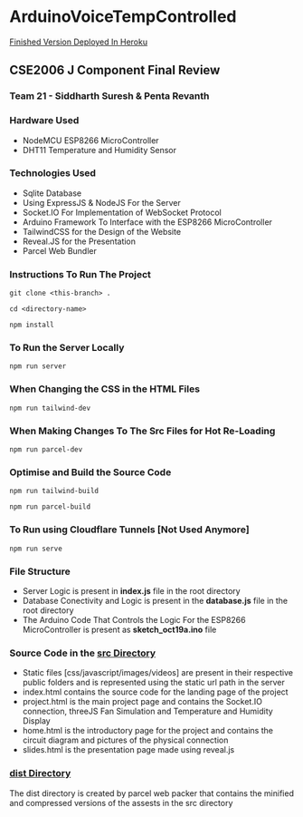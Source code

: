 # ArduinoVoiceTempControlled
[Finished Version Deployed In Heroku](https://cse2006-team21.herokuapp.com/)
## CSE2006 J Component Final Review
### Team 21 - Siddharth Suresh & Penta Revanth

### Hardware Used
* NodeMCU ESP8266 MicroController
* DHT11 Temperature and Humidity Sensor

### Technologies Used
* Sqlite Database
* Using ExpressJS & NodeJS For the Server
* Socket.IO For Implementation of WebSocket Protocol
* Arduino Framework To Interface with the ESP8266 MicroController
* TailwindCSS for the Design of the Website
* Reveal.JS for the Presentation
* Parcel Web Bundler

### Instructions To Run The Project

```
git clone <this-branch> .
```
```
cd <directory-name>
```
```
npm install
```

### To Run the Server Locally
```
npm run server
```

### When Changing the CSS in the HTML Files
```
npm run tailwind-dev
```
### When Making Changes To The Src Files for Hot Re-Loading
```
npm run parcel-dev
```

### Optimise and Build the Source Code
```
npm run tailwind-build
```
```
npm run parcel-build
```

### To Run using Cloudflare Tunnels [Not Used Anymore]
```
npm run serve
```

### File Structure
* Server Logic is present in **index.js** file in the root directory
* Database Conectivity and Logic is present in the **database.js** file in the root directory
* The Arduino Code That Controls the Logic For the ESP8266 MicroController is present as **sketch_oct19a.ino** file

### Source Code in the [src Directory](https://github.com/siddhsuresh/ArduinoVoiceTempControlled/tree/main/src)
* Static files [css/javascript/images/videos] are present in their respective public folders and is represented using the static url path in the server
* index.html contains the source code for the landing page of the project
* project.html is the main project page and contains the Socket.IO connection, threeJS Fan Simulation and Temperature and Humidity Display
* home.html is the introductory page for the project and contains the circuit diagram and pictures of the physical connection
* slides.html is the presentation page made using reveal.js 

### [dist Directory](https://github.com/siddhsuresh/ArduinoVoiceTempControlled/tree/main/dist)
The dist directory is created by parcel web packer that contains the minified and compressed versions of the assests in the src directory 
